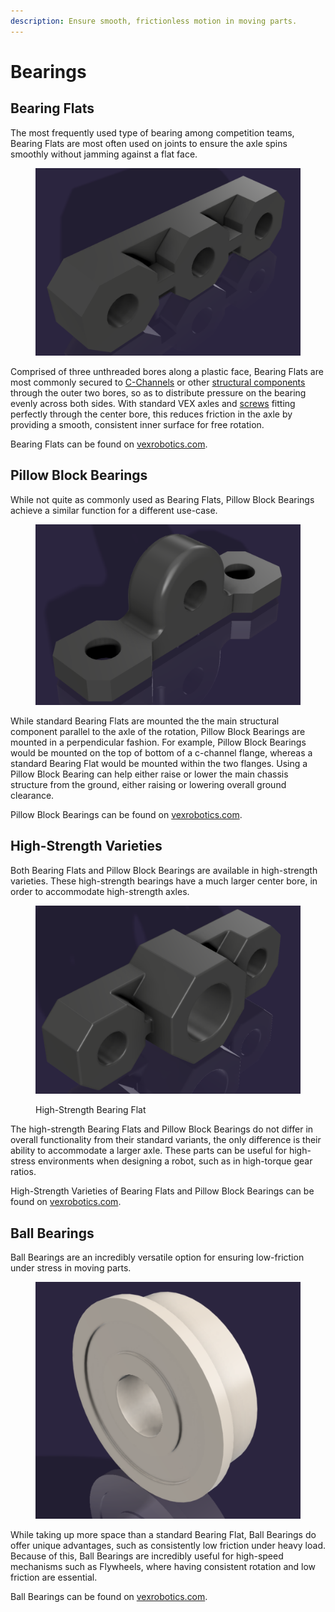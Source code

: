 ```yaml
---
description: Ensure smooth, frictionless motion in moving parts.
---
```


# Bearings

## Bearing Flats

The most frequently used type of bearing among competition teams, Bearing Flats are most often used on joints to ensure the axle spins smoothly without jamming against a flat face.&#x20;

<figure><img src="../../../.gitbook/assets/image (34).png" alt=""><figcaption></figcaption></figure>

Comprised of three unthreaded bores along a plastic face, Bearing Flats are most commonly secured to [C-Channels](c-channels-and-angles.md) or other [structural components](./) through the outer two bores, so as to distribute pressure on the bearing evenly across both sides. With standard VEX axles and [screws](fasteners.md) fitting perfectly through the center bore, this reduces friction in the axle by providing a smooth, consistent inner surface for free rotation.

Bearing Flats can be found on [vexrobotics.com](https://www.vexrobotics.com/v5-bearings.html).

## Pillow Block Bearings

While not quite as commonly used as Bearing Flats, Pillow Block Bearings achieve a similar function for a different use-case.

<figure><img src="../../../.gitbook/assets/image (81).png" alt=""><figcaption></figcaption></figure>

While standard Bearing Flats are mounted the the main structural component parallel to the axle of the rotation, Pillow Block Bearings are mounted in a perpendicular fashion. For example, Pillow Block Bearings would be mounted on the top of bottom of a c-channel flange, whereas a standard Bearing Flat would be mounted within the two flanges. Using a Pillow Block Bearing can help either raise or lower the main chassis structure from the ground, either raising or lowering overall ground clearance.

Pillow Block Bearings can be found on [vexrobotics.com](https://www.vexrobotics.com/v5-bearings.html).

## High-Strength Varieties

Both Bearing Flats and Pillow Block Bearings are available in high-strength varieties. These high-strength bearings have a much larger center bore, in order to accommodate high-strength axles.

<figure><img src="../../../.gitbook/assets/image (42).png" alt=""><figcaption><p>High-Strength Bearing Flat</p></figcaption></figure>

The high-strength Bearing Flats and Pillow Block Bearings do not differ in overall functionality from their standard variants, the only difference is their ability to accommodate a larger axle. These parts can be useful for high-stress environments when designing a robot, such as in high-torque gear ratios.

High-Strength Varieties of Bearing Flats and Pillow Block Bearings can be found on [vexrobotics.com](https://www.vexrobotics.com/hs-hardware.html).

## Ball Bearings

Ball Bearings are an incredibly versatile option for ensuring low-friction under stress in moving parts.

<figure><img src="../../../.gitbook/assets/image (164).png" alt=""><figcaption></figcaption></figure>

While taking up more space than a standard Bearing Flat, Ball Bearings do offer unique advantages, such as consistently low friction under heavy load. Because of this, Ball Bearings are incredibly useful for high-speed mechanisms such as Flywheels, where having consistent rotation and low friction are essential.

Ball Bearings can be found on [vexrobotics.com](https://www.vexrobotics.com/276-8402.html).

